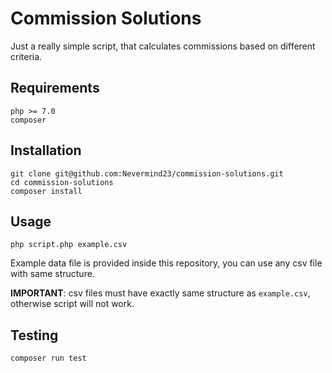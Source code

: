 # Commission Solutions

Just a really simple script, that calculates commissions based on different criteria.
## Requirements

```
php >= 7.0
composer
```

## Installation

```
git clone git@github.com:Nevermind23/commission-solutions.git
cd commission-solutions
composer install
```

## Usage

```
php script.php example.csv
```
Example data file is provided inside this repository, you can use any csv file with same structure.

**IMPORTANT**: csv files must have exactly same structure as `example.csv`, otherwise script will not work.


## Testing

```
composer run test
```
